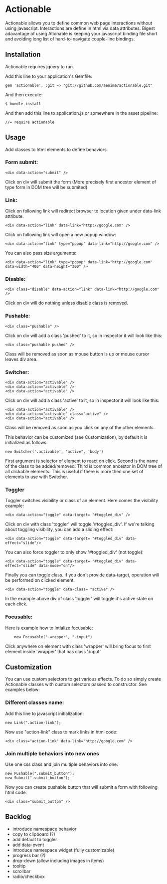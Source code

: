 # Actionable

Actionable allows you to define common web page interactions without using javascript. 
Interactions are define in html via data attributes.
Bigest adavantage of using Ationable is keeping your javascript binding file short and avoiding long list of hard-to-navigate couple-line bindings.


## Installation

Actionable requires jquery to run. 

Add this line to your application's Gemfile:

    gem 'actionable', :git => "git://github.com/aenima/actionable.git"

And then execute:

    $ bundle install

And then add this line to application.js or somewhere in the asset pipeline:

    //= require actionable

## Usage

Add classes to html elements to define behaviors. 

### Form submit:

    <div data-action="submit" /> 
    
Click on div will submit the form (More precisely first ancestor element of type form in DOM tree will be submited)

### Link: 

Click on following link will redirect browser to location given under data-link attribute.

    <div data-action="link" data-link="http://google.com" />
    
Click on following link will open a new popup window:    

    <div data-action="link" type="popup" data-link="http://google.com" />

You can also pass size arguments:

    <div data-action="link" type="popup" data-link="http://google.com" data-width="400" data-height="300" />

### Disable: 

    <div class="disable" data-action="link" data-link="http://google.com" />

Click on div will do nothing unless disable class is removed.

### Pushable: 

    <div class="pushable" />

Click on div will add a class 'pushed' to it, so in inspector it will look like this:

    <div class="pushable pushed" />
    
Class will be removed as soon as mouse button is up or mouse cursor leaves div area. 

### Switcher: 

    <div data-action="activable" />
    <div data-action="activable" />
    <div data-action="activable" />       

Click on div will add a class 'active' to it, so in inspector it will look like this:

    <div data-action="activable" />
    <div data-action="activable" class="active" />
    <div data-action="activable" />        

Class will be removed as soon as you click on any of the other elements.

This behavior can be customized (see Customization), by default it is initialized as follows:

    new Switcher('.activable', "active", 'body')
  
First argument is selector of element to react on click. Second is the name of the class to be added/removed. Third is common ancestor in DOM tree of all clickable elements. This is useful if there is more then one set of elements to use with Switcher.

### Toggler

Toggler switches visibility or class of an element. Here comes the visibility example:

    <div data-action="toggle" data-target= "#toggled_div" />
    
Click on div with class 'toggler' will toggle '#toggled_div'. If we're talking about toggling visibility, you can add a sliding effect:

    <div data-action="toggle" data-target= "#toggled_div" data-effect="slide"/>

You can also force toggler to only show '#toggled_div' (not toggle):

    <div data-action="toggle" data-target= "#toggled_div" data-effect="slide" data-mode="on"/>

Finally you can toggle class. If you don't provide data-target, operation will be performed on clicked element.

    <div data-action="toggle" data-class= "active" />
    
In the example above div of class 'toggler' will toggle it's active state on each click.

### Focusable: 

Here is example how to intialize focusable:

    	new Focusable(".wrapper", ".input")
    	
Click anywhere on element with class 'wrapper' will bring focus to first element inside 'wrapper' that has class '.input'

## Customization

You can use custom selectors to get various effects. To do so simply create Actionable classes with custom selectors passed to constructor. See examples below:

### Different classes name:

Add this line to javascript initialization:

    new Link(".action-link");

Now use "action-link" class to mark links in html code:
    
    <div class="action-link" data-link="http://google.com" />

### Join multiple behaviors into new ones

Use one css class and join multiple behaviors into one:

    new Pushable(".submit_button");	
    new Submit(".submit_button");		
                
Now you can create pushable button that will submit a form with following html code:

    <div class="submit_button" />


## Backlog
- introduce namespace behavior
 - copy to clipboard (?)
 - add default to toggler
 - add data-event 
- introduce namespace widget (fully customizable)
 - progress bar (?)
 - drop-down (allow including images in items)
 - tooltip
 - scrollbar
 - radio/checkbox
